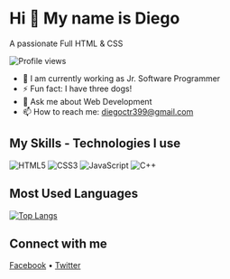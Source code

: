 # Hi 👋 My name is Diego
A passionate Full HTML & CSS

![Profile views](https://komarev.com/ghpvc/?username=USERNAME)

- 🔨 I am currently working as Jr. Software Programmer
- ⚡ Fun fact: I have three dogs!
- 💬 Ask me about Web Development
- 📫 How to reach me: diegoctr399@gmail.com

## My Skills - Technologies I use
![HTML5](https://img.shields.io/badge/HTML5-E34F26?style=for-the-badge&logo=html5&logoColor=white)
![CSS3](https://img.shields.io/badge/CSS3-1572B6?style=for-the-badge&logo=css3&logoColor=white)
![JavaScript](https://img.shields.io/badge/JavaScript-F7DF1E?style=for-the-badge&logo=javascript&logoColor=black)
![C++](https://img.shields.io/badge/C++-00599C?style=for-the-badge&logo=cplusplus&logoColor=white)

## Most Used Languages
[![Top Langs](https://github-readme-stats.vercel.app/api/top-langs/?username=USERNAME)](https://github.com/anuraghazra/github-readme-stats)

## Connect with me
[Facebook](https://www.facebook.com/share/1aWAKGQWjs/?mibextid=wwXIfr) • [Twitter](https://x.com/diego76852703?s=21)
